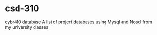 # csd-310
cybr410 database 
A list of project databases using Mysql and Nosql from my university classes
